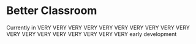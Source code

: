 # Better Classroom
Currently in VERY VERY VERY VERY VERY VERY VERY VERY VERY VERY VERY VERY VERY VERY VERY VERY VERY VERY early development
